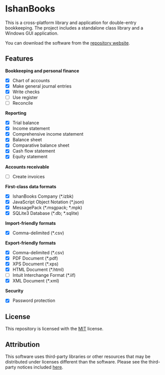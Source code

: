 <!--
README.md
Copyright (c) 2023-2024 Ishan Pranav. All rights reserved.
Licensed under the MIT License.
-->

# IshanBooks
This is a cross-platform library and application for double-entry bookkeeping.
The project includes a standalone class library and a Windows GUI application.

You can download the software from the
[repository website](https://ishanpranav.github.io/ishan-books).
## Features
__Bookkeeping and personal finance__
- [X] Chart of accounts
- [X] Make general journal entries
- [X] Write checks
- [ ] Use register
- [ ] Reconcile

__Reporting__
- [X] Trial balance
- [X] Income statement
- [X] Comprehensive income statement
- [X] Balance sheet
- [X] Comparative balance sheet
- [X] Cash flow statement
- [X] Equity statement

__Accounts receivable__
- [ ] Create invoices

__First-class data formats__
- [X] IshanBooks Company (*.izbk)
- [X] JavaScript Object Notation (\*.json)
- [X] MessagePack (\*.msgpack; \*.mpk)
- [X] SQLite3 Database (\*.db; \*.sqlite)

__Import-friendly formats__
- [X] Comma-delimited (*.csv)

__Export-friendly formats__
- [X] Comma-delimited (*.csv)
- [X] PDF Document (*.pdf)
- [X] XPS Document (*.xps)
- [X] HTML Document (*.html)
- [ ] Intuit Interchange Format (*.iif)
- [X] XML Document (*.xml)

__Security__
- [X] Password protection

## License
This repository is licensed with the [MIT](LICENSE.txt) license.
## Attribution
This software uses third-party libraries or other resources that may be
distributed under licenses different than the software. Please see the
third-party notices included [here](THIRD-PARTY-NOTICES.md).
